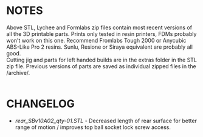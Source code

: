 # NOTES
Above STL, Lychee and Formlabs zip files contain most recent versions of all the 3D printable parts. Prints only tested in resin printers, FDMs probably won't work on this one. Recommend Fromlabs Tough 2000 or Anycubic ABS-Like Pro 2 resins. Sunlu, Resione or Siraya equivalent are probably all good.<br/>
Cutting jig and parts for left handed builds are in the extras folder in the STL zip file. Previous versions of parts are saved as individual zipped files in the /archive/.
<br/><br/>

# CHANGELOG
* _rear_SBv10A02_qty-01.STL_ - Decreased length of rear surface for better range of motion / improves top ball socket lock screw access.